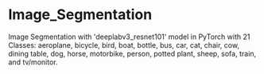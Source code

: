 # Image_Segmentation
Image Segmentation with 'deeplabv3_resnet101' model in PyTorch with 21 Classes: aeroplane, bicycle, bird, boat, bottle, bus, car, cat, chair, cow, dining table, dog, horse, motorbike, person, potted plant, sheep, sofa, train, and tv/monitor.
